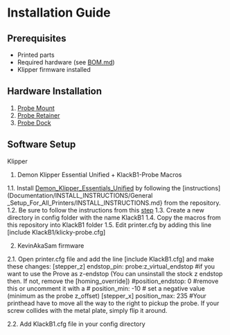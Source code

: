 # Installation Guide

## Prerequisites
- Printed parts
- Required hardware (see [BOM.md](https://kevinakasam.com/klack-bom/))
- Klipper firmware installed

## Hardware Installation
1. [Probe Mount](https://kevinakasam.com/lets-build-the-probe-mount/)
2. [Probe Retainer](https://kevinakasam.com/lets-build-the-probe-retainer/)
3. [Probe Dock](https://kevinakasam.com/lets-build-the-probe-dock/)


## Software Setup
Klipper 

1. Demon Klipper Essential Unified + KlackB1-Probe Macros

1.1. Install [Demon_Klipper_Essentials_Unified](https://github.com/3DPrintDemon/Demon_Klipper_Essentials_Unified/tree/main) by following the [instructions](Documentation/INSTALL_INSTRUCTIONS/General _Setup_For_All_Printers/INSTALL_INSTRUCTIONS.md} from the repository.
1.2. Be sure to follow the instructions from this [step](https://github.com/3DPrintDemon/Demon_Klipper_Essentials_Unified/blob/main/Documentation/INSTALL_INSTRUCTIONS/General%20_Setup_For_All_Printers/INSTALL_INSTRUCTIONS.md#unless-youre-using-klicky-probe) 
1.3. Create a new directory in config folder with the name KlackB1
1.4. Copy the macros from this repository into KlackB1 folder
1.5. Edit printer.cfg by adding this line [include KlackB1/klicky-probe.cfg]

2. KevinAkaSam firmware

2.1. Open printer.cfg file and add the line [include KlackB1.cfg] and make these changes:
[stepper_z] endstop_pin: probe:z_virtual_endstop #if you want to use the Prove as z-endstop (You can unsinstall the stock z endstop then. If not, remove the [homing_override]) #position_endstop: 0 #remove this or uncomment it with a # position_min: -10 # set a negative value (minimum as the probe z_offset) [stepper_x] position_max: 235 #Your printhead have to move all the way to the right to pickup the probe. If your screw collides with the metal plate, simply flip it around.

2.2. Add KlackB1.cfg file in your config directory